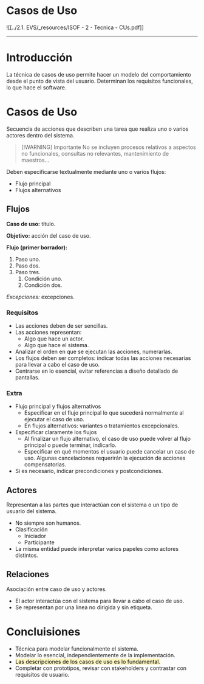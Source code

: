 # Casos de Uso
![[../2.1. EVS/_resources/ISOF - 2 - Tecnica - CUs.pdf]]

---

# Introducción
La técnica de casos de uso permite hacer un modelo del comportamiento desde el punto de vista del usuario.
Determinan los requisitos funcionales, lo que hace el software.

# Casos de Uso
Secuencia de acciones que describen una tarea que realiza uno o varios actores dentro del sistema.
>[!WARNING] Importante
> No se incluyen procesos relativos a aspectos no funcionales, consultas no relevantes, mantenimiento de maestros...

Deben especificarse textualmente mediante uno o varios flujos:
- Flujo principal
- Flujos alternativos

## Flujos

**Caso de uso:** título.

**Objetivo:** acción del caso de uso.

**Flujo (primer borrador):**
1. Paso uno.
2. Paso dos.
3. Paso tres.
	1. Condición uno.
	2. Condición dos.

*Excepciones:* excepciones.

### Requisitos
- Las acciones deben de ser sencillas.
- Las acciones representan:
	- Algo que hace un actor.
	- Algo que hace el sistema.
- Analizar el orden en que se ejecutan las acciones, numerarlas.
- Los flujos deben ser completos: indicar todas las acciones necesarias para llevar a cabo el caso de uso.
- Centrarse en lo esencial, evitar referencias a diseño detallado de pantallas.

### Extra
- Flujo principal y flujos alternativos
	- Especificar en el flujo principal lo que sucederá normalmente al ejecutar el caso de uso.
	- En flujos alternativos: variantes o tratamientos excepcionales.
- Especificar claramente los flujos
	- Al finalizar un flujo alternativo, el caso de uso puede volver al flujo principal o puede terminar, indicarlo.
	- Especificar en qué momentos el usuario puede cancelar un caso de uso. Algunas cancelaciones requerirán la ejecución de acciones compensatorias.
- Si es necesario, indicar precondiciones y postcondiciones.

## Actores
Representan a las partes que interactúan con el sistema o un tipo de usuario del sistema.

- No siempre son humanos.
- Clasificación
	- Iniciador
	- Participante
- La misma entidad puede interpretar varios papeles como actores distintos.

## Relaciones
Asociación entre caso de uso y actores.

- El actor interactúa con el sistema para llevar a cabo el caso de uso.
- Se representan por una línea no dirigida y sin etiqueta.

# Concluisiones
- Técnica para modelar funcionalmente el sistema.
- Modelar lo esencial, independientemente de la implementación.
- <mark style="background: #FFF3A3A6;">Las descripciones de los casos de uso es lo fundamental.</mark>
- Completar con prototipos, revisar con stakeholders y contrastar con requisitos de usuario.